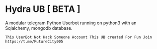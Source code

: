 # Hydra UB [ BETA ]

A modular telegram Python Userbot running on python3 with an Sqlalchemy, mongodb database.


`This UserBot Not Hack Someone Account This UB created For Fun
Join https://t.me/FutureCity005`
